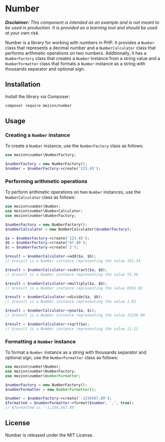 # Number

***Disclaimer:** This component is intended as an example and is not meant to be used in production. It is provided as a learning tool and should be used at your own risk.*



Number is a library for working with numbers in PHP. It provides a `Number` class that represents a decimal number and a `NumberCalculator` class that performs arithmetic operations on two numbers. Additionally, it has a `NumberFactory` class that creates a `Number` instance from a string value and a `NumberFormatter` class that formats a `Number` instance as a string with thousands separator and optional sign.



## Installation

Install the library via Composer:

```bash
composer require mezinn/number
```



## Usage

### Creating a `Number` instance

To create a `Number` instance, use the `NumberFactory` class as follows:

```php
use mezinn\number\NumberFactory;

$numberFactory = new NumberFactory();
$number = $numberFactory->create('123.45');
```



### Performing arithmetic operations

To perform arithmetic operations on two `Number` instances, use the `NumberCalculator` class as follows:

```php
use mezinn\number\Number;
use mezinn\number\NumberCalculator;
use mezinn\number\NumberFactory;

$numberFactory = new NumberFactory();
$numberCalculator = new NumberCalculator($numberFactory);

$a = $numberFactory->create('123.45');
$b = $numberFactory->create('67.89');
$c = $numberFactory->create('2');

$result = $numberCalculator->add($a, $b);
// $result is a Number instance representing the value 191.34

$result = $numberCalculator->subtract($a, $b);
// $result is a Number instance representing the value 55.56

$result = $numberCalculator->multiply($a, $b);
// $result is a Number instance representing the value 8381.02

$result = $numberCalculator->divide($a, $b);
// $result is a Number instance representing the value 1.81

$result = $numberCalculator->pow($a, $c);
// $result is a Number instance representing the value 15239.90

$result = $numberCalculator->sqrt($a);
// $result is a Number instance representing the value 11.11

```



### Formatting a `Number` instance

To format a `Number` instance as a string with thousands separator and optional sign, use the `NumberFormatter` class as follows:

```php
use mezinn\number\Number;
use mezinn\number\NumberFactory;
use mezinn\number\NumberFormatter;

$numberFactory = new NumberFactory();
$numberFormatter = new NumberFormatter();

$number = $numberFactory->create('-1234567.89');
$formatted = $numberFormatter->format($number, ',', true);
// $formatted is '-1,234,567.89'

```



## License

Number is released under the MIT License.
